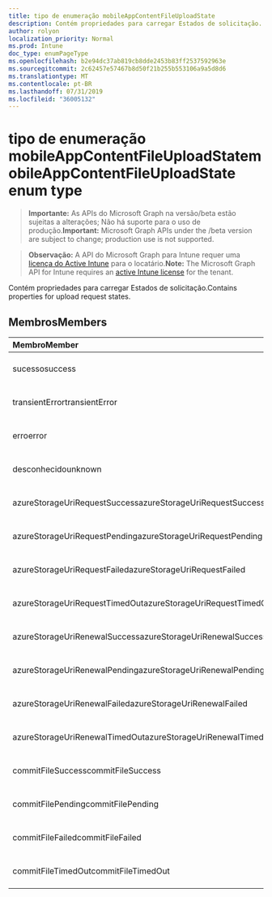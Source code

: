 ```yaml
---
title: tipo de enumeração mobileAppContentFileUploadState
description: Contém propriedades para carregar Estados de solicitação.
author: rolyon
localization_priority: Normal
ms.prod: Intune
doc_type: enumPageType
ms.openlocfilehash: b2e94dc37ab819cb8dde2453b83ff2537592963e
ms.sourcegitcommit: 2c62457e57467b8d50f21b255b553106a9a5d8d6
ms.translationtype: MT
ms.contentlocale: pt-BR
ms.lasthandoff: 07/31/2019
ms.locfileid: "36005132"
---
```

# <a name="mobileappcontentfileuploadstate-enum-type"></a><span data-ttu-id="3e177-103">tipo de enumeração mobileAppContentFileUploadState</span><span class="sxs-lookup"><span data-stu-id="3e177-103">mobileAppContentFileUploadState enum type</span></span>

> <span data-ttu-id="3e177-104">**Importante:** As APIs do Microsoft Graph na versão/beta estão sujeitas a alterações; Não há suporte para o uso de produção.</span><span class="sxs-lookup"><span data-stu-id="3e177-104">**Important:** Microsoft Graph APIs under the /beta version are subject to change; production use is not supported.</span></span>

> <span data-ttu-id="3e177-105">**Observação:** A API do Microsoft Graph para Intune requer uma [licença do Active Intune](https://go.microsoft.com/fwlink/?linkid=839381) para o locatário.</span><span class="sxs-lookup"><span data-stu-id="3e177-105">**Note:** The Microsoft Graph API for Intune requires an [active Intune license](https://go.microsoft.com/fwlink/?linkid=839381) for the tenant.</span></span>

<span data-ttu-id="3e177-106">Contém propriedades para carregar Estados de solicitação.</span><span class="sxs-lookup"><span data-stu-id="3e177-106">Contains properties for upload request states.</span></span>

## <a name="members"></a><span data-ttu-id="3e177-107">Membros</span><span class="sxs-lookup"><span data-stu-id="3e177-107">Members</span></span>
|<span data-ttu-id="3e177-108">Membro</span><span class="sxs-lookup"><span data-stu-id="3e177-108">Member</span></span>|<span data-ttu-id="3e177-109">Valor</span><span class="sxs-lookup"><span data-stu-id="3e177-109">Value</span></span>|<span data-ttu-id="3e177-110">Descrição</span><span class="sxs-lookup"><span data-stu-id="3e177-110">Description</span></span>|
|:---|:---|:---|
|<span data-ttu-id="3e177-111">sucesso</span><span class="sxs-lookup"><span data-stu-id="3e177-111">success</span></span>|<span data-ttu-id="3e177-112">,0</span><span class="sxs-lookup"><span data-stu-id="3e177-112">0</span></span>|<span data-ttu-id="3e177-113">Ainda não documentado</span><span class="sxs-lookup"><span data-stu-id="3e177-113">Not yet documented</span></span>|
|<span data-ttu-id="3e177-114">transientError</span><span class="sxs-lookup"><span data-stu-id="3e177-114">transientError</span></span>|<span data-ttu-id="3e177-115">1</span><span class="sxs-lookup"><span data-stu-id="3e177-115">1</span></span>|<span data-ttu-id="3e177-116">Ainda não documentado</span><span class="sxs-lookup"><span data-stu-id="3e177-116">Not yet documented</span></span>|
|<span data-ttu-id="3e177-117">erro</span><span class="sxs-lookup"><span data-stu-id="3e177-117">error</span></span>|<span data-ttu-id="3e177-118">duas</span><span class="sxs-lookup"><span data-stu-id="3e177-118">2</span></span>|<span data-ttu-id="3e177-119">Ainda não documentado</span><span class="sxs-lookup"><span data-stu-id="3e177-119">Not yet documented</span></span>|
|<span data-ttu-id="3e177-120">desconhecido</span><span class="sxs-lookup"><span data-stu-id="3e177-120">unknown</span></span>|<span data-ttu-id="3e177-121">3D</span><span class="sxs-lookup"><span data-stu-id="3e177-121">3</span></span>|<span data-ttu-id="3e177-122">Ainda não documentado</span><span class="sxs-lookup"><span data-stu-id="3e177-122">Not yet documented</span></span>|
|<span data-ttu-id="3e177-123">azureStorageUriRequestSuccess</span><span class="sxs-lookup"><span data-stu-id="3e177-123">azureStorageUriRequestSuccess</span></span>|<span data-ttu-id="3e177-124">100</span><span class="sxs-lookup"><span data-stu-id="3e177-124">100</span></span>|<span data-ttu-id="3e177-125">Ainda não documentado</span><span class="sxs-lookup"><span data-stu-id="3e177-125">Not yet documented</span></span>|
|<span data-ttu-id="3e177-126">azureStorageUriRequestPending</span><span class="sxs-lookup"><span data-stu-id="3e177-126">azureStorageUriRequestPending</span></span>|<span data-ttu-id="3e177-127">101</span><span class="sxs-lookup"><span data-stu-id="3e177-127">101</span></span>|<span data-ttu-id="3e177-128">Ainda não documentado</span><span class="sxs-lookup"><span data-stu-id="3e177-128">Not yet documented</span></span>|
|<span data-ttu-id="3e177-129">azureStorageUriRequestFailed</span><span class="sxs-lookup"><span data-stu-id="3e177-129">azureStorageUriRequestFailed</span></span>|<span data-ttu-id="3e177-130">102</span><span class="sxs-lookup"><span data-stu-id="3e177-130">102</span></span>|<span data-ttu-id="3e177-131">Ainda não documentado</span><span class="sxs-lookup"><span data-stu-id="3e177-131">Not yet documented</span></span>|
|<span data-ttu-id="3e177-132">azureStorageUriRequestTimedOut</span><span class="sxs-lookup"><span data-stu-id="3e177-132">azureStorageUriRequestTimedOut</span></span>|<span data-ttu-id="3e177-133">103</span><span class="sxs-lookup"><span data-stu-id="3e177-133">103</span></span>|<span data-ttu-id="3e177-134">Ainda não documentado</span><span class="sxs-lookup"><span data-stu-id="3e177-134">Not yet documented</span></span>|
|<span data-ttu-id="3e177-135">azureStorageUriRenewalSuccess</span><span class="sxs-lookup"><span data-stu-id="3e177-135">azureStorageUriRenewalSuccess</span></span>|<span data-ttu-id="3e177-136">200</span><span class="sxs-lookup"><span data-stu-id="3e177-136">200</span></span>|<span data-ttu-id="3e177-137">Ainda não documentado</span><span class="sxs-lookup"><span data-stu-id="3e177-137">Not yet documented</span></span>|
|<span data-ttu-id="3e177-138">azureStorageUriRenewalPending</span><span class="sxs-lookup"><span data-stu-id="3e177-138">azureStorageUriRenewalPending</span></span>|<span data-ttu-id="3e177-139">201</span><span class="sxs-lookup"><span data-stu-id="3e177-139">201</span></span>|<span data-ttu-id="3e177-140">Ainda não documentado</span><span class="sxs-lookup"><span data-stu-id="3e177-140">Not yet documented</span></span>|
|<span data-ttu-id="3e177-141">azureStorageUriRenewalFailed</span><span class="sxs-lookup"><span data-stu-id="3e177-141">azureStorageUriRenewalFailed</span></span>|<span data-ttu-id="3e177-142">202</span><span class="sxs-lookup"><span data-stu-id="3e177-142">202</span></span>|<span data-ttu-id="3e177-143">Ainda não documentado</span><span class="sxs-lookup"><span data-stu-id="3e177-143">Not yet documented</span></span>|
|<span data-ttu-id="3e177-144">azureStorageUriRenewalTimedOut</span><span class="sxs-lookup"><span data-stu-id="3e177-144">azureStorageUriRenewalTimedOut</span></span>|<span data-ttu-id="3e177-145">203</span><span class="sxs-lookup"><span data-stu-id="3e177-145">203</span></span>|<span data-ttu-id="3e177-146">Ainda não documentado</span><span class="sxs-lookup"><span data-stu-id="3e177-146">Not yet documented</span></span>|
|<span data-ttu-id="3e177-147">commitFileSuccess</span><span class="sxs-lookup"><span data-stu-id="3e177-147">commitFileSuccess</span></span>|<span data-ttu-id="3e177-148">300</span><span class="sxs-lookup"><span data-stu-id="3e177-148">300</span></span>|<span data-ttu-id="3e177-149">Ainda não documentado</span><span class="sxs-lookup"><span data-stu-id="3e177-149">Not yet documented</span></span>|
|<span data-ttu-id="3e177-150">commitFilePending</span><span class="sxs-lookup"><span data-stu-id="3e177-150">commitFilePending</span></span>|<span data-ttu-id="3e177-151">301</span><span class="sxs-lookup"><span data-stu-id="3e177-151">301</span></span>|<span data-ttu-id="3e177-152">Ainda não documentado</span><span class="sxs-lookup"><span data-stu-id="3e177-152">Not yet documented</span></span>|
|<span data-ttu-id="3e177-153">commitFileFailed</span><span class="sxs-lookup"><span data-stu-id="3e177-153">commitFileFailed</span></span>|<span data-ttu-id="3e177-154">302</span><span class="sxs-lookup"><span data-stu-id="3e177-154">302</span></span>|<span data-ttu-id="3e177-155">Ainda não documentado</span><span class="sxs-lookup"><span data-stu-id="3e177-155">Not yet documented</span></span>|
|<span data-ttu-id="3e177-156">commitFileTimedOut</span><span class="sxs-lookup"><span data-stu-id="3e177-156">commitFileTimedOut</span></span>|<span data-ttu-id="3e177-157">303</span><span class="sxs-lookup"><span data-stu-id="3e177-157">303</span></span>|<span data-ttu-id="3e177-158">Ainda não documentado</span><span class="sxs-lookup"><span data-stu-id="3e177-158">Not yet documented</span></span>|





